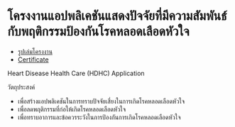 # โครงงานแอปพลิเคชันแสดงปัจจัยที่มีความสัมพันธ์กับพฤติกรรมป้องกันโรคหลอดเลือดหัวใจ

- [รูปเล่มโครงงาน](https://github.com/aimbcc170/TCAS-Portfolio-VIVID.P/blob/main/%5B2022%5D%20%E0%B9%82%E0%B8%84%E0%B8%A3%E0%B8%87%E0%B8%87%E0%B8%B2%E0%B8%99%E0%B8%A1.5%2B%E0%B8%81%E0%B8%B2%E0%B8%A3%E0%B9%80%E0%B8%82%E0%B9%89%E0%B8%B2%E0%B8%A3%E0%B8%B1%E0%B8%9A%E0%B8%AD%E0%B8%9A%E0%B8%A3%E0%B8%A1/%E0%B9%81%E0%B8%AD%E0%B8%9B%E0%B8%9E%E0%B8%A5%E0%B8%B4%E0%B9%80%E0%B8%84%E0%B8%8A%E0%B8%B1%E0%B8%99%E0%B9%81%E0%B8%AA%E0%B8%94%E0%B8%87%E0%B8%9B%E0%B8%B1%E0%B8%88%E0%B8%88%E0%B8%B1%E0%B8%A2%E0%B8%97%E0%B8%B5%E0%B9%88%E0%B8%A1%E0%B8%B5%E0%B8%84%E0%B8%A7%E0%B8%B2%E0%B8%A1%E0%B8%AA%E0%B8%B1%E0%B8%A1%E0%B8%9E%E0%B8%B1%E0%B8%99%E0%B8%98%E0%B9%8C%E0%B8%81%E0%B8%B1%E0%B8%9A%E0%B8%9E%E0%B8%A4%E0%B8%95%E0%B8%B4%E0%B8%81%E0%B8%A3%E0%B8%A3%E0%B8%A1%E0%B8%9B%E0%B9%89%E0%B8%AD%E0%B8%87%E0%B8%81%E0%B8%B1%E0%B8%99%E0%B9%82%E0%B8%A3%E0%B8%84%E0%B8%AB%E0%B8%A5%E0%B8%AD%E0%B8%94%E0%B9%80%E0%B8%A5%E0%B8%B7%E0%B8%AD%E0%B8%94%E0%B8%AB%E0%B8%B1%E0%B8%A7%E0%B9%83%E0%B8%88.pdf)
- [Certificate]()

Heart Disease Health Care (HDHC) Application

วัตถุประสงค์

- เพื่อสร้างแอปพลิเคชันในการทราบปัจจัยเสี่ยงในการเกิดโรคหลอดเลือดหัวใจ 
- เพื่อลดพฤติกรรมที่ก่อให้เกิดโรคหลอดเลือดหัวใจ 
- เพื่อทราบอาการและข้อควรระวังในการป้องกันการเกิดโรคหลอดเลือดหัวใจ
